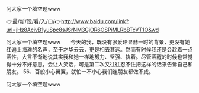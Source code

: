 问大家一个填空题www

👉最/新/观/看/入/口/👉http://www.baidu.com/link?url=jHz8AcivB1yuSpc8sJSrNM3GjOR6OSPiMLRbBTcVT1O&wd

问大家一个填空题www　　今天的我，既没有张爱玲显赫一时的背景，更没有她红遍上海滩的名声，至于才华云云，更是相去甚远。然而有时候我还是会趁着一点酒性，大言不惭地说其实我和她一样地努力、坚强、执着。尽管酒醒的时候也常觉得十分不好意思，会让人笑话，可是第二次又往往忍不住把这样的话来告诉自己和朋友。
	56、百般小心翼翼，就怕一不小心我们连朋友都做不成。


问大家一个填空题www
